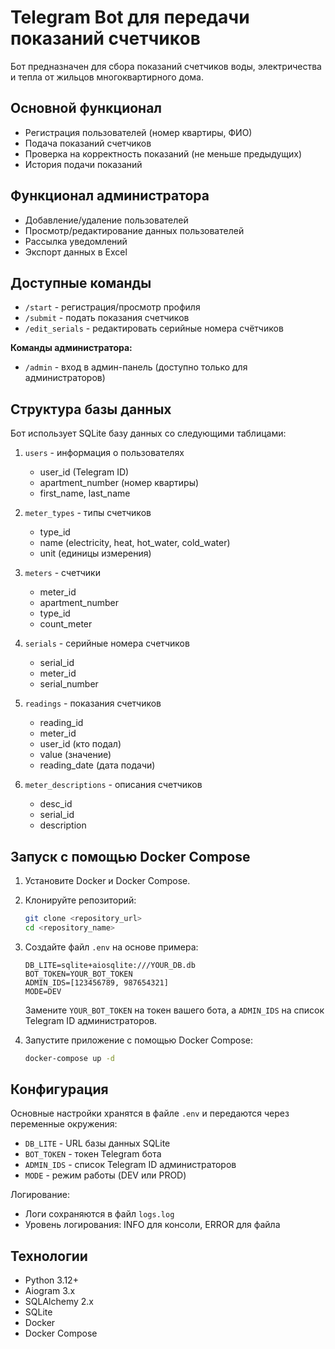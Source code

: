 # Telegram Bot для передачи показаний счетчиков

Бот предназначен для сбора показаний счетчиков воды, электричества и тепла от жильцов многоквартирного дома.

## Основной функционал

- Регистрация пользователей (номер квартиры, ФИО)
- Подача показаний счетчиков
- Проверка на корректность показаний (не меньше предыдущих)
- История подачи показаний

## Функционал администратора

- Добавление/удаление пользователей
- Просмотр/редактирование данных пользователей
- Рассылка уведомлений
- Экспорт данных в Excel

## Доступные команды

- `/start` - регистрация/просмотр профиля
- `/submit` - подать показания счетчиков
- `/edit_serials` - редактировать серийные номера счётчиков

**Команды администратора:**

- `/admin` - вход в админ-панель (доступно только для администраторов)

## Структура базы данных

Бот использует SQLite базу данных со следующими таблицами:

1. `users` - информация о пользователях
   - user_id (Telegram ID)
   - apartment_number (номер квартиры)
   - first_name, last_name

2. `meter_types` - типы счетчиков
   - type_id
   - name (electricity, heat, hot_water, cold_water)
   - unit (единицы измерения)

3. `meters` - счетчики
   - meter_id
   - apartment_number
   - type_id
   - count_meter

4. `serials` - серийные номера счетчиков
   - serial_id
   - meter_id
   - serial_number

5. `readings` - показания счетчиков
   - reading_id
   - meter_id
   - user_id (кто подал)
   - value (значение)
   - reading_date (дата подачи)

6. `meter_descriptions` - описания счетчиков
   - desc_id
   - serial_id
   - description

## Запуск с помощью Docker Compose

1.  Установите Docker и Docker Compose.

2.  Клонируйте репозиторий:
    ```bash
    git clone <repository_url>
    cd <repository_name>
    ```

3.  Создайте файл `.env` на основе примера:
    ```
    DB_LITE=sqlite+aiosqlite:///YOUR_DB.db
    BOT_TOKEN=YOUR_BOT_TOKEN
    ADMIN_IDS=[123456789, 987654321]
    MODE=DEV
    ```
    Замените `YOUR_BOT_TOKEN` на токен вашего бота, а `ADMIN_IDS` на список Telegram ID администраторов.

4.  Запустите приложение с помощью Docker Compose:
    ```bash
    docker-compose up -d
    ```

## Конфигурация

Основные настройки хранятся в файле `.env` и передаются через переменные окружения:

- `DB_LITE` - URL базы данных SQLite
- `BOT_TOKEN` - токен Telegram бота
- `ADMIN_IDS` - список Telegram ID администраторов
- `MODE` - режим работы (DEV или PROD)

Логирование:

- Логи сохраняются в файл `logs.log`
- Уровень логирования: INFO для консоли, ERROR для файла

## Технологии

- Python 3.12+
- Aiogram 3.x
- SQLAlchemy 2.x
- SQLite
- Docker
- Docker Compose
